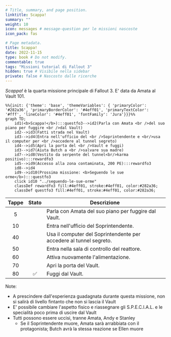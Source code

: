 ```yaml
---
# Title, summary, and page position.
linktitle: Scappa!
summary: ""
weight: 10
icon: messages # message-question per le missioni nascoste
icon_pack: fas

# Page metadata.
title: Scappa!
date: 2022-11-15
type: book # Do not modify.
commentable: true
tags: "Missioni tutorial di Fallout 3"
hidden: true # Visibile nella sidebar
private: false # Nascosto dalle ricerche
---
```


*Scappa!* è la quarta missione principale di Fallout 3. E' data da Amata al Vault 101.


```mermaid
%%{init: {'theme': 'base', 'themeVariables': { 'primaryColor': '#282a36', 'primaryBorderColor': '#4eff01', 'primaryTextColor': '#fff', 'lineColor': '#4eff01', 'fontFamily': 'Jura'}}}%%
graph TD;
    id1(<b>Scappa!</b>):::questfo3-->id2(Parla con Amata <br />del suo piano per fuggire <br />dal Vault)
    id2-->id3(Fatti strada nel Vault)
    id3-->id4(Entra nell'ufficio del <br />Soprintendente e <br/>usa il computer per <br />accedere al tunnel segreto)
    id4-->id5(Apri la porta del <br />Vault e fuggi)
    id3-->id7(Aiuta Butch a <br />salvare sua madre)  
    id7-->id8(Vestito da serpente del tunnel<br/>karma positivo):::rewardfo3
    id5-->id9(Accesso alla zona contaminata, 200 PE):::rewardfo3
    id8-->id4
    id9-->id10(Prossima missione: <b>Seguendo le sue orme</b>):::questfo3
    click id10 "../seguendo-le-sue-orme"
    classDef rewardfo3 fill:#4eff01, stroke:#4eff01, color:#282a36;
    classDef questfo3 fill:#4eff01, stroke:#4eff01, color:#282a36;
```

| Tappe |       Stato        | Descrizione                                                        |
| :---: | :----------------: | ------------------------------------------------------------------ |
|   5   |                    | Parla con Amata del suo piano per fuggire dal Vault.               |
|  10   |                    | Entra nell'ufficio del Soprintendente.                             |
|  40   |                    | Usa il computer del Soprintendente per accedere al tunnel segreto. |
|  50   |                    | Entra nella sala di controllo del reattore.                        |
|  60   |                    | Attiva nuovamente l'alimentazione.                                 |
|  70   |                    | Apri la porta del Vault.                                           |
|  80   | :white_check_mark: | Fuggi dal Vault.                                                   |



Note:
- A prescindere dall'esperienza guadagnata durante questa missione, non si salirà di livello fintanto che non si lascia il Vault
- E' possibile cambiare l'aspetto fisico e riassegnare gli S.P.E.C.I.A.L. e le specialità poco prima di uscire dal Vault
- Tutti possono essere uccisi, tranne Amata, Andy e Stanley
  - Se il Soprintendente muore, Amata sarà arrabbiata con il protagonista; Butch avrà la stessa reazione se Ellen muore
